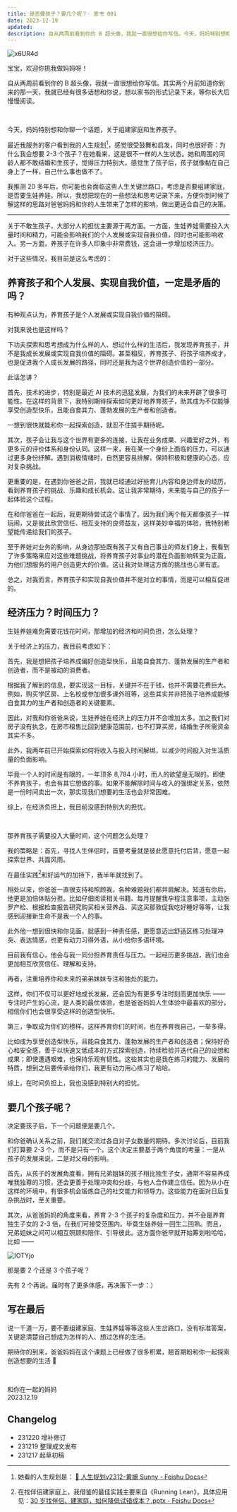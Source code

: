 ```yaml
---
title: 是否要孩子？要几个呢？· 家书 001
date: 2023-12-19
updated: 
description: 自从两周前看到你的 B 超头像，我就一直很想给你写信。今天，妈妈特别想和你聊一个话题，关于组建家庭和生养孩子。
---
```

![x6UR4d](https://cdn.sunnyhuang.net/share/x6UR4d.jpg ':size=300')

宝宝，欢迎你挑我做妈妈呀！

自从两周前看到你的 B 超头像，我就一直很想给你写信。其实两个月前知道你到来的那一天，我就已经有很多话想和你说，想以家书的形式记录下来，等你长大后慢慢阅读。

<br />

今天，妈妈特别想和你聊一个话题，关于组建家庭和生养孩子。

最近我服务的客户看到我的人生规划[^1]，感觉很受鼓舞和启发，同时也很好奇：为什么我会想要 2-3 个孩子？在她看来，这是很不一样的人生状态。她和周围的同龄人都不敢结婚和生孩子，觉得压力特别大。感觉生了孩子后，孩子就像黏在自己身上了一样，自己什么事也做不了。

我推测 20 多年后，你可能也会面临这些人生关键岔路口，考虑是否要组建家庭，是否要生娃养娃。所以，我想把现在的一些想法和思考记录下来，方便你到时候了解这样的思路对爸爸妈妈和你的人生带来了怎样的影响，做出更适合自己的决策。

---

关于不敢生孩子，大部分人的担忧主要源于两方面。一方面，生娃养娃需要投入大量时间和精力，可能会影响我们的个人发展或实现自我价值，同时也可能影响收入。另一方面，养孩子在许多人印象中非常费钱，这会进一步增加经济压力。

对于这些情况，我目前是这么考虑的：

## 养育孩子和个人发展、实现自我价值，一定是矛盾的吗？

有种观点认为，养育孩子是个人发展或实现自我价值的阻碍。

对我来说也是这样吗？

下功夫探索和思考想成为什么样的人、想过什么样的生活后，我发现养育孩子，并不是我成长发展或实现自我价值的阻碍。甚至相反，养育孩子、将孩子培养成才，也是促进我个人成长发展的路径，同时还是我为这个世界创造价值的一部分。

此话怎讲？

首先，技术的进步，特别是最近 AI 技术的迅猛发展，为我们的未来开辟了很多可能性。在这样的背景下，我特别期待探索如何更好地养育孩子，助其成为不仅能够享受创造型快乐，且能自食其力、蓬勃发展的生产者和创造者。

一想到很快就能和你一起探索创造，就忍不住搓手期待呢。

其次，孩子会让我与这个世界有更多的连接，让我在业务成果、兴趣爱好之外，有更多元的评价体系和身份认同。这样一来，我在某一个身份上面临的压力，可以通过更多身份纾解。遇到消极情绪时，自然更容易排解，保持积极和健康的心态，应对复杂挑战。

更重要的是，在遇到你爸爸之前，我就已经通过好些育儿内容和身边师友的经历，看到养育孩子的挑战、乐趣和成长机会。这让我非常期待，未来能与自己的孩子一起体验这个过程。

在和你爸爸在一起后，我更期待尝试这个事情了。因为我们两个每天都像孩子一样玩闹，又是彼此欣赏信任、相互支持的良师益友，这样美妙幸福的体验，我特别希望能传递给我们的孩子。

至于养娃对业务的影响，从身边那些既有孩子又有自己事业的师友们身上，我看到了许多策略来应对这些难题挑战，将养育孩子对事业的潜在负面影响转变为正面，为他们想服务的用户创造更大的价值。这让我对处理这方面的挑战也心里有底。

总之，对我而言，养育孩子和实现自我价值并不是对立的事情，而是可以相互促进的。

## 经济压力？时间压力？

生娃养娃难免需要花钱花时间，那增加的经济和时间负担，怎么处理？

关于经济上的压力，我目前考虑如下：

首先，我是想把孩子培养成偏好创造型快乐，且能自食其力、蓬勃发展的生产者和创造者，而不是被动的消费者。

根据我了解到的信息，要实现这一目标，关键并不在于钱，也并不需要花费巨大。例如，购买学区房、上名校或参加很多课外班等，这些其实并非把孩子培养成能够自食其力的生产者和创造者的关键要素。

因此，对我和你爸爸来说，生娃养娃在经济上的压力并不会增加太多。加之我们对房子没有执念，在房市租售比回到健康范围前，也不打算买房，结婚生子所需资金其实不多。

此外，我两年前已开始探索如何将收入与投入时间解绑，以减少时间投入对生活质量的负面影响。

毕竟一个人的时间是有限的，一年顶多 8,784 小时，而人的欲望是无限的。即使不养育孩子，也会有其它想做的事。如果不能解除时间与收入的强绑定关系，依然是一份时间卖出一次，那实现我们想要的生活也会非常困难。

综上，在经济负担上，我目前没感到特别大的担忧。


<br>

那养育孩子需要投入大量时间，这个问题怎么处理？

我的策略是：首先，寻找人生伴侣时，首要考量就是彼此愿意托付后背，愿意一起探索世界、共面风雨。

在最佳实践[^2]和好运气的加持下，我半年就找到了。

相处以来，你爸爸一直很支持和照顾我，各种难题我们都并肩解决。知道有你后，他更是加倍体贴分担。比如仔细阅读相关书籍、每月提醒我孕程注意事项，主动张罗产检、根据检查报告研究购买相关营养品、买这买那敦促我吃好睡好等等，让我感到迎接新生命不是我一个人的事。

此外他一想到很快和你见面，就感到一种责任感，更愿意迈出舒适区练习处理冲突、表达情感，也更有动力习得外语，从小给你多语环境。

目前我有信心，他会与我一同分担养育责任与压力。一起经历更多挑战，我们也会更加相互欣赏信任、理解和支持。

再者，注重培养你和未来的弟弟妹妹专注和独处的能力。

这样，你们不仅可以更好地成长发展，还会因为有更多专注时刻而更加快乐 —— 专注时产生的心流，是人类的最优体验，也是爸爸妈妈人生体验中最喜欢的部分，相信你们也会很享受这样的创造型快乐。

第三，争取成为你们的榜样。这样养育你们的时间，也在养育我自己，一举多得。

比如成为享受创造型快乐，且能自食其力、蓬勃发展的生产者和创造者；保持好奇心和安全感，善于以快速又低成本的方式探索创造，持续检验并迭代自己的设想和成果；即使遭遇艰难，也保持乐观有韧性。这些其实也是我在练习的能力、发展的特质，想到之后要传承给你们，我更有动力用心练习了哈哈。

综上，在时间负担上，我也没感到特别大的担忧。


## 要几个孩子呢？

决定要孩子后，下一个问题便是要几个。

和你爸确认关系之前，我们就交流过各自对子女数量的期待。多次讨论后，目前我们打算要 2-3 个，而不是只有一个。这个决定主要基于两个角度的考量：一是从孩子的发展来说，二是对父母的影响。

首先，从孩子的发展角度看，拥有兄弟姐妹的孩子相比独生子女，通常不容易养成唯我独尊的习惯，还会更善于处理冲突和分歧，与他人合作建立信任。因为从小在这样的环境中，有很多机会锻炼自己的社交能力和领导力。这些能力在面对日后复杂挑战时，至关重要。

其次，从爸爸妈妈的角度来看，养育 2-3 个孩子的复杂度和压力，并不会是养育独生子女的 2-3 倍，在我们可接受范围内。毕竟生娃养娃一回生二回熟。而且，兄弟姐妹之间可以相互照顾和陪伴、引导彼此。这方面你爸早就开始筹划啦哈哈，比如 ——

![IOTYjo](https://cdn.sunnyhuang.net/share/IOTYjo.png/webp ':size=450')

那是要 2 个还是 3 个孩子呢？

先有 2 个再说。届时有了更多体感，再决策下一步：）


## 写在最后

说一千道一万，要不要组建家庭、生娃养娃等等这些人生岔路口，没有标准答案，关键是清楚自己想成为怎样的人、想过怎样的生活。

期待你的到来，爸爸妈妈在这个课题上已经做了很多积累，翘首期盼和你一起探索创造想要的生活 🤗

<br>

和你在一起的妈妈 <br />
2023.12.19



[^1]:  她看的人生规划是： [🎯 人生规划v2312-黄姗 Sunny - Feishu Docs](https://sunnylife.feishu.cn/wiki/MpTIwrJF5iYUNLktwIzcJdPBnag)
[^2]:  在找伴侣建家庭上，我借鉴的最佳实践主要来自《Running Lean》，具体应用见：[30 岁找伴侣、建家庭，如何降低试错成本？.pptx - Feishu Docs](https://sunnylife.feishu.cn/wiki/RnfIwgarmibhf7kU5YAcm1OxnJg)
 
## Changelog

- 231220 增补修订
- 231219 整理成文发布
- 231217 起草初稿


